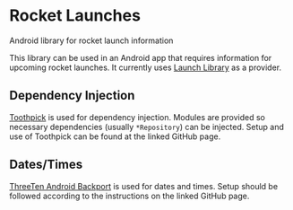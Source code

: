# Rocket Launches
Android library for rocket launch information

This library can be used in an Android app that requires information for upcoming rocket launches. It currently uses [Launch Library](https://launchlibrary.net/) as a provider.

## Dependency Injection
[Toothpick](https://github.com/stephanenicolas/toothpick) is used for dependency injection. Modules are provided so necessary dependencies (usually `*Repository`) can be injected. Setup and use of Toothpick can be found at the linked GitHub page.

## Dates/Times
[ThreeTen Android Backport](https://github.com/JakeWharton/ThreeTenABP) is used for dates and times. Setup should be followed according to the instructions on the linked GitHub page.
